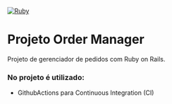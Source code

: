 [![Ruby](https://github.com/pauloalchemist/order_manager/actions/workflows/ruby.yml/badge.svg)](https://github.com/pauloalchemist/order_manager/actions/workflows/ruby.yml)


# Projeto Order Manager

Projeto de gerenciador de pedidos com Ruby on Rails.

### No projeto é utilizado:

 - GithubActions para Continuous Integration (CI)
 
